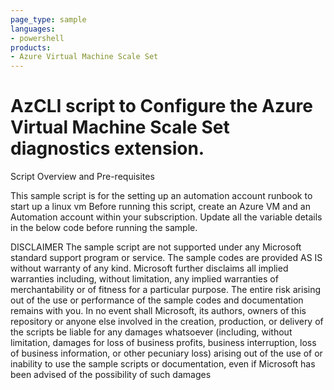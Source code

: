 ```yaml
---
page_type: sample
languages:
- powershell
products:
- Azure Virtual Machine Scale Set
---
```


# AzCLI script to Configure the Azure Virtual Machine Scale Set diagnostics extension.

Script Overview and Pre-requisites

This sample script is for the setting up an automation account runbook to start up a linux vm
Before running this script, create an Azure VM and an Automation account within your subscription.
Update all the variable details in the below code before running the sample.

DISCLAIMER
The sample script are not supported under any Microsoft standard support program or service. The sample codes are provided AS IS without warranty of any kind. Microsoft further disclaims all implied warranties including, without limitation, any implied warranties of merchantability or of fitness for a particular purpose. The entire risk arising out of the use or performance of the sample codes and documentation remains with you. In no event shall Microsoft, its authors, owners of this repository or anyone else involved in the creation, production, or delivery of the scripts be liable for any damages whatsoever (including, without limitation, damages for loss of business profits, business interruption, loss of business information, or other pecuniary loss) arising out of the use of or inability to use the sample scripts or documentation, even if Microsoft has been advised of the possibility of such damages
